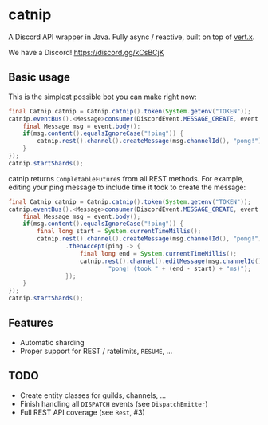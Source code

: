 # catnip

A Discord API wrapper in Java. Fully async / reactive, built on top of
[vert.x](https://vertx.io).

We have a Discord! https://discord.gg/kCsBCjK

## Basic usage

This is the simplest possible bot you can make right now:

```Java
final Catnip catnip = Catnip.catnip().token(System.getenv("TOKEN"));
catnip.eventBus().<Message>consumer(DiscordEvent.MESSAGE_CREATE, event -> {
    final Message msg = event.body();
    if(msg.content().equalsIgnoreCase("!ping")) {
        catnip.rest().channel().createMessage(msg.channelId(), "pong!");
    }
});
catnip.startShards();
```

catnip returns `CompletableFuture`s from all REST methods. For example,
editing your ping message to include time it took to create the
message:

```Java
final Catnip catnip = Catnip.catnip().token(System.getenv("TOKEN"));
catnip.eventBus().<Message>consumer(DiscordEvent.MESSAGE_CREATE, event -> {
    final Message msg = event.body();
    if(msg.content().equalsIgnoreCase("!ping")) {
        final long start = System.currentTimeMillis();
        catnip.rest().channel().createMessage(msg.channelId(), "pong!")
                .thenAccept(ping -> {
                    final long end = System.currentTimeMillis();
                    catnip.rest().channel().editMessage(msg.channelId(), ping.id(),
                            "pong! (took " + (end - start) + "ms)");
                });
    }
});
catnip.startShards();
```

## Features

- Automatic sharding
- Proper support for REST / ratelimits, `RESUME`, ...

## TODO

- Create entity classes for guilds, channels, ...
- Finish handling all `DISPATCH` events (see `DispatchEmitter`)
- Full REST API coverage (see `Rest`, #3)
